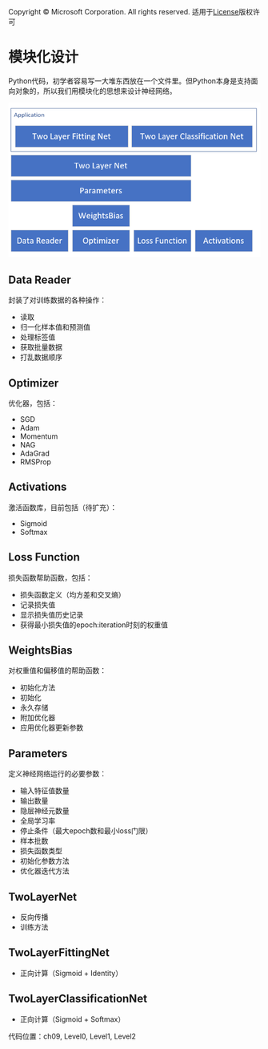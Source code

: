 Copyright © Microsoft Corporation. All rights reserved.
  适用于[License](https://github.com/Microsoft/ai-edu/blob/master/LICENSE.md)版权许可



# 模块化设计

Python代码，初学者容易写一大堆东西放在一个文件里。但Python本身是支持面向对象的，所以我们用模块化的思想来设计神经网络。

<img src=".\Images\9\netlayers.png">

## Data Reader

封装了对训练数据的各种操作：
- 读取
- 归一化样本值和预测值
- 处理标签值
- 获取批量数据
- 打乱数据顺序

## Optimizer

优化器，包括：

- SGD
- Adam
- Momentum
- NAG
- AdaGrad
- RMSProp

## Activations

激活函数库，目前包括（待扩充）：

- Sigmoid
- Softmax

## Loss Function

损失函数帮助函数，包括：

- 损失函数定义（均方差和交叉熵）
- 记录损失值
- 显示损失值历史记录
- 获得最小损失值的epoch:iteration时刻的权重值

## WeightsBias

对权重值和偏移值的帮助函数：

- 初始化方法
- 初始化
- 永久存储
- 附加优化器
- 应用优化器更新参数

## Parameters

定义神经网络运行的必要参数：

- 输入特征值数量
- 输出数量
- 隐层神经元数量
- 全局学习率
- 停止条件（最大epoch数和最小loss门限）
- 样本批数
- 损失函数类型
- 初始化参数方法
- 优化器迭代方法

## TwoLayerNet

- 反向传播
- 训练方法

## TwoLayerFittingNet

- 正向计算（Sigmoid + Identity）

## TwoLayerClassificationNet

- 正向计算（Sigmoid + Softmax）

代码位置：ch09, Level0, Level1, Level2